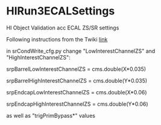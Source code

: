 # HIRun3ECALSettings
HI Object Validation acc ECAL ZS/SR settings

Following instructions from the Twiki [link](https://twiki.cern.ch/twiki/bin/view/CMS/HiEcalStudies2021#Job_submission)

in srCondWrite_cfg.py change "LowInterestChannelZS" and "HighInterestChannelZS":

srpBarrelLowInterestChannelZS = cms.double(X*0.035)

srpBarrelHighInterestChannelZS = cms.double(Y*0.035)

srpEndcapLowInterestChannelZS = cms.double(X*0.06)

srpEndcapHighInterestChannelZS = cms.double(Y*0.06)

as well as "trigPrimBypass*" values 
